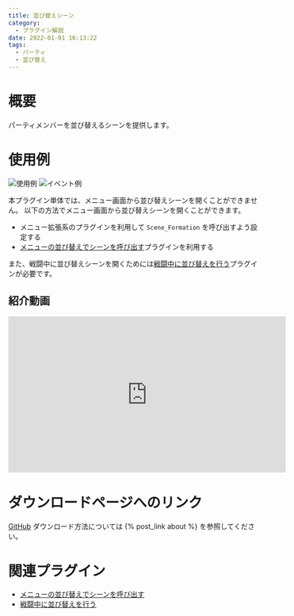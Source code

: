 ```yaml
---
title: 並び替えシーン
category:
  - プラグイン解説
date: 2022-01-01 16:13:22
tags:
  - パーティ
  - 並び替え
---
```


# 概要

パーティメンバーを並び替えるシーンを提供します。

# 使用例

![使用例](formation.png "使用例")
![イベント例](formation-event.png "イベント例")

本プラグイン単体では、メニュー画面から並び替えシーンを開くことができません。
以下の方法でメニュー画面から並び替えシーンを開くことができます。
- メニュー拡張系のプラグインを利用して `Scene_Formation` を呼び出すよう設定する
- [メニューの並び替えでシーンを呼び出す](https://github.com/elleonard/DarkPlasma-MZ-Plugins/blob/release/DarkPlasma_FormationInMenu.js)プラグインを利用する

また、戦闘中に並び替えシーンを開くためには[戦闘中に並び替えを行う](https://github.com/elleonard/DarkPlasma-MZ-Plugins/blob/release/DarkPlasma_FormationInBattle.js)プラグインが必要です。

## 紹介動画

<iframe width="560" height="315" src="https://www.youtube.com/embed/bahj4ogR46Q" title="YouTube video player" frameborder="0" allow="accelerometer; autoplay; clipboard-write; encrypted-media; gyroscope; picture-in-picture" allowfullscreen></iframe>

# ダウンロードページへのリンク

[GitHub](https://github.com/elleonard/DarkPlasma-MZ-Plugins/blob/release/DarkPlasma_Formation.js)
ダウンロード方法については {% post_link about %} を参照してください。

# 関連プラグイン

- [メニューの並び替えでシーンを呼び出す](https://github.com/elleonard/DarkPlasma-MZ-Plugins/blob/release/DarkPlasma_FormationInMenu.js)
- [戦闘中に並び替えを行う](https://github.com/elleonard/DarkPlasma-MZ-Plugins/blob/release/DarkPlasma_FormationInBattle.js)
